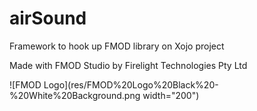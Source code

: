 # airSound
Framework to hook up FMOD library on Xojo project

Made with FMOD Studio by Firelight Technologies Pty Ltd

![FMOD Logo](res/FMOD%20Logo%20Black%20-%20White%20Background.png width="200")
